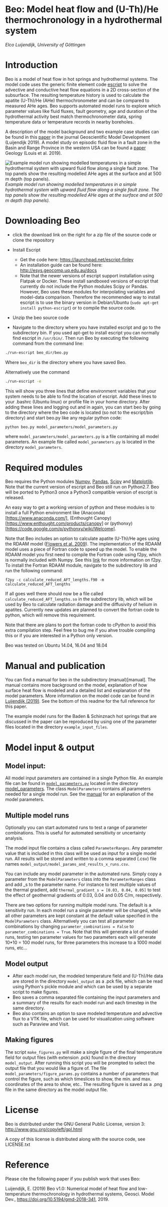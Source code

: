 # Beo: Model heat flow and (U-Th)/He thermochronology in a hydrothermal system

*Elco Luijendijk, University of Göttingen*


# Introduction

Beo is a model of heat flow in hot springs and hydrothermal systems. The model code uses the generic finite element code [escript](https://launchpad.net/escript-finley) to solve the advective and conductive heat flow equations in a 2D cross-section of the subsurface. The resulting temperature history is used to calculate the apatite (U-Th)/He (AHe) thermochronometer and can be compared to measured AHe ages. Beo supports automated model runs to explore which parameter values like fluid fluxes, fault geometry, age and duration of the hydrothermal activity best match thermochronometer data, spring temperature data or temperature records in nearby boreholes. 

 A description of the model background and two example case studies can be found in this [paper](https://www.geosci-model-dev.net/12/4061/2019/) in the journal Geoscientific Model Development (Luijendijk 2019). A model study on episodic fluid flow in a fault zone in the Basin and Range Province in the western USA can be found a [paper](https://pubs.geoscienceworld.org/gsa/geology/article/573168/Episodic-fluid-flow-in-an-active-fault) Geology (Louis et al. 2019).

![Example model run showing modelled temperatures in a simple hydrothermal system with upward fluid flow along a single fault zone. The top panels show the resulting modelled AHe ages at the surface and at 500 m depth (top panels).](manual/fig/model_example_fig.png)
*Example model run showing modelled temperatures in a simple hydrothermal system with upward fluid flow along a single fault zone. The top panels show the resulting modelled AHe ages at the surface and at 500 m depth (top panels).*


# Downloading Beo

* click the download link on the right for a zip file of the source code or clone the repository

* Install Escript

    - Get the code here: https://launchpad.net/escript-finley
    - An installation guide can be found here: http://esys.geocomp.uq.edu.au/docs
    - Note that the newer versions of escript support installation using Flatpak or Docker. These install sandboxed versions of escript that currently do not include the Python modules Scipy or Pandas. However, Beo uses these modules for interpolating variables and model-data comparison. Therefore the recommended way to install escript is to use the binary version in Debian/Ubuntu (``sudo apt-get install python-escript``) or to compile the source code.

* Unzip the beo source code 
* Navigate to the directory where you have installed escript and go to the subdirectory bin. If you used apt-get to install escript you can normally find escript in ``/usr/bin/``. Then run Beo by executing the following command from the command line:
	
````bash
./run-escript beo_dir/beo.py
````	

Where ``beo_dir`` is the directory where you have saved Beo.

Alternatively use the command 

````bash
./run-escript -e
````

This will show you three lines that define environment variables that your system needs to be able to find the location of escript. Add these lines to your .bashrc (Ubuntu linux) or profile file in your home directory. After adding these lines and logging out and in again, you can start beo by going to the directory where the beo code is located (so not to the escript/bin directory) and start beo.py like any regular python code:

````bash
python beo.py model_parameters/model_parameters.py
````

where ``model_parameters/model_parameters.py`` is a file containing all model parameters. An example file called ``model_parameters.py`` is located in the directory ``model_parameters``.


# Required modules

Beo requires the Python modules [Numpy](http://www.numpy.org/), [Pandas](https://pandas.pydata.org/), [Scipy](http://scipy.org/scipylib/index.html) and [Matplotlib](http://matplotlib.org/downloads.html). Note that the current version of escript and Beo still run on Python2.7. Beo will be ported to Python3 once a Python3 compatible version of escript is released.

An easy way to get a working version of python and these modules is to install a full Python environment like (Anaconda)[https://www.anaconda.com/], (Enthought Canopy)[https://www.enthought.com/products/canopy] or (pythonxy)[https://code.google.com/p/pythonxy/wiki/Welcome].

Note that Beo includes an option to calculate apatite (U-Th)/He ages using the RDAAM model ([Flowers et al. 2009](https://www.sciencedirect.com/science/article/abs/pii/S001670370900043X)). The implementation of the RDAAM model uses a piece of Fortran code to speed up the model. To enable the RDAAM model you first need to compile the Fortran code using f2py, which is normally included with Numpy. See this [link](https://docs.scipy.org/doc/numpy/f2py/) for more information on f2py. To install the Fortran RDAAM module, navigate to the subdirectory lib and run the following command:

``f2py -c calculate_reduced_AFT_lengths.f90 -m calculate_reduced_AFT_lengths``

If all goes well there should now be a file called ``calculate_reduced_AFT_lengths.so`` in the subdirectory lib, which will be used by Beo to calculate radiation damage and the diffusivity of helium in apatites. Currently new updates are planned to convert the fortran code to python, which will remove this requirement.

Note that there are plans to port the fortran code to cPython to avoid this extra compilation step. Feel free to bug me if you ahve trouble compiling this or if you are interested in a Python only version. 

Beo was tested on Ubuntu 14.04, 16.04 and 18.04 


# Manual and publication

You can find a manual for beo in the subdirectory (manual)[manual]. The manual contains more background on the model, explanation of how surface heat flow is modeled and a detailed list and explanation of the model parameters. More information on the model code can be found in [Luijendijk (2019)](https://www.geosci-model-dev.net/12/4061/2019/). See the bottom of this readme for the full reference for this paper. 

The example model runs for the Baden & Schinznach hot springs that are discussed in the paper can be reproduced by using one of the parameter files located in the directory ``example_input_files``.


# Model input & output

## Model input:

All model input parameters are contained in a single Python file. An example file can be found in [``model_parameters.py``](model_parameters/model_parameters.py) located in the directory [model_parameters](model_parameters). The class ``ModelParameters`` contains all parameters needed for a single model run. See the [manual](manual\beo_manual.pdf) for an explanation of the model parameters.


## Multiple model runs

Optionally you can start automated runs to test a range of parameter combinations. This is useful for automated sensitivity or uncertainty analysis. 

The model input file contains a class called ``ParameterRanges``. Any parameter value that is included in this class will be used as input for a single model run. All results will be stored and written to a comma separated (.csv) file names ``model_output/model_params_and_results_x_runs.csv``. 

You can include any model parameter in the automated runs. Simply copy a parameter from the ``ModelParameters`` class into the ``ParameterRanges`` class and add _s to the parameter name. For instance to test multiple values of the thermal gradient, add `thermal_gradient_s = [0.03, 0.04, 0.05]` to test the effect of geothermal gradients of 0.03, 0.04 and 0.05 C/m, respectively.

There are two options for running multiple model runs. The default is a sensitivity run. In each model run a single parameter will be changed, while all other parameters are kept constant at the default value specified in the ``ModelParameters`` class. Alternatively you can test all parameter combinations by changing `parameter_combinations = False` to `parameter_combinations = True`. Note that this will generate a lot of model runs, testing ten parameter values for two parameters each will generate 10*10 = 100 model runs, for three parameters this increase to a 1000 model runs, etc...


## Model output

* After each model run, the modeled temperature field and (U-Th)/He data are stored in the directory ``model_output`` as a .pck file, which can be read using Python's pickle module and which can be used by a separate script to make figures. 
* Beo saves a comma separated file containing the input parameters and a summary of the results for each model run and each timestep in the same directory.
* Beo also contains an option to save modeled temperature and advective flux to a VTK file, which can be used for visualization using software such as Paraview and Visit.


## Making figures

The script ``make_figures.py`` will make a single figure of the final temperature field for output files (with extension .pck) found in the directory ``model_output``. After running this script you will be prompted to select the output file that you would like a figure of. The file ``model_parameters/figure_params.py`` contains a number of parameters that control the figure, such as which timeslices to show, the min. and max. coordinates of the area to show, etc.. The resulting figure is saved as a .png file in the same directory as the model output file.


# License

Beo is distributed under the GNU General Public License, version 3:
http://www.gnu.org/copyleft/gpl.html

A copy of this license is distributed along with the source code, see LICENSE.txt


# Reference

Please cite the following paper if you publish work that uses Beo:

Luijendijk, E. (2019) Beo v1.0: Numerical model of heat flow and low-temperature thermochronology in hydrothermal systems, Geosci. Model Dev., https://doi.org/10.5194/gmd-2018-341, 2019. 